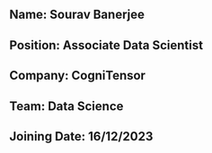## Name: Sourav Banerjee
## Position: Associate Data Scientist
## Company: CogniTensor
## Team: Data Science
## Joining Date: 16/12/2023
